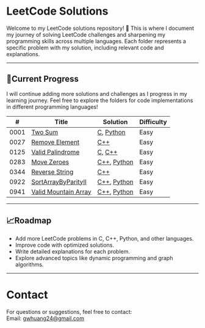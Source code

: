 # **LeetCode Solutions**

Welcome to my LeetCode solutions repository! 🚀 This is where I document my journey of solving LeetCode challenges and sharpening my programming skills across multiple languages. Each folder represents a specific problem with my solution, including relevant code and explanations.

---

## **📂Current Progress**
I will continue adding more solutions and challenges as I progress in my learning journey. Feel free to explore the folders for code implementations in different programming languages!

| # | Title | Solution | Difficulty |
|---| ----- | -------- | ---------- |
|0001|[Two Sum](https://leetcode.com/problems/two-sum/) | [C](./0001-TwoSum/c/TwoSum.c), [Python](./0001-TwoSum/python/TwoSum.py)|Easy|
|0027|[Remove Element](https://leetcode.com/problems/remove-element/description/) | [C++](./0027-RemoveElement/cpp/RemoveElement.cpp)|Easy|
|0125|[Valid Palindrome](https://leetcode.com/problems/valid-palindrome/description/) | [C](./0125-ValidPalindrome/c/validPalindrome.c), [C++](./0125-ValidPalindrome/c++/validPalindrome.cpp)|Easy|
|0283|[Move Zeroes](https://leetcode.com/problems/move-zeroes/description/) | [C++](./0283-MoveZeroes/cpp/MoveZeroes.cpp), [Python](./0283-MoveZeroes/python/MoveZeroes.py)|Easy|
|0344|[Reverse String](https://leetcode.com/problems/reverse-string/description/) | [C++](./0344_ReverseString/cpp/ReverseString.cpp)|Easy|
|0922|[SortArrayByParityII](https://leetcode.com/problems/sort-array-by-parity-ii/description/) | [C++](./0922_SortArrayByParityII/cpp/SortArrayByParityII.cpp), [Python](./0922_SortArrayByParityII/python/SortArrayByParityII.py)|Easy|
|0941|[Valid Mountain Array](https://leetcode.com/problems/valid-mountain-array/description/) | [C++](./0941_ValidMountainArray/cpp/ValidMountainArray.cpp), [Python](./0941_ValidMountainArray/python/ValidMountainArray.py)|Easy|

---

## **📈Roadmap**
- Add more LeetCode problems in C, C++, Python, and other languages.
- Improve code with optimized solutions.
- Write detailed explanations for each problem.
- Explore advanced topics like dynamic programming and graph algorithms.

---

# **Contact**
For questions or suggestions, feel free to contact:  
Email: gwhuang24@gmail.com
